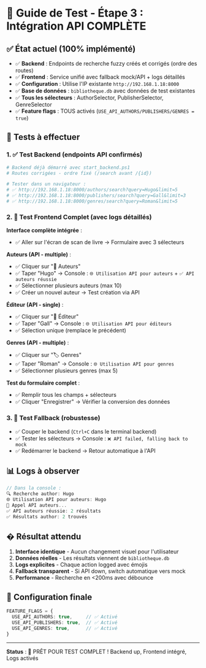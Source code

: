 # 🚀 Guide de Test - Étape 3 : Intégration API COMPLÈTE

## ✅ État actuel (100% implémenté)
- ✅ **Backend** : Endpoints de recherche fuzzy créés et corrigés (ordre des routes)
- ✅ **Frontend** : Service unifié avec fallback mock/API + logs détaillés
- ✅ **Configuration** : Utilise l'IP existante `http://192.168.1.18:8000`
- ✅ **Base de données** : `bibliotheque.db` avec données de test existantes
- ✅ **Tous les sélecteurs** : AuthorSelector, PublisherSelector, GenreSelector
- ✅ **Feature flags** : TOUS activés (`USE_API_AUTHORS/PUBLISHERS/GENRES = true`)

## 🧪 Tests à effectuer

### 1. ✅ Test Backend (endpoints API confirmés)
```bash
# Backend déjà démarré avec start_backend.ps1
# Routes corrigées - ordre fixé (/search avant /{id})

# Tester dans un navigateur :
# ✅ http://192.168.1.18:8000/authors/search?query=Hugo&limit=5
# ✅ http://192.168.1.18:8000/publishers/search?query=Gall&limit=3  
# ✅ http://192.168.1.18:8000/genres/search?query=Roman&limit=5
```

### 2. 🧪 Test Frontend Complet (avec logs détaillés)
**Interface complète intégrée** :
- ✅ Aller sur l'écran de scan de livre → Formulaire avec 3 sélecteurs

**Auteurs (API - multiple)** :
- ✅ Cliquer sur "👤 Auteurs"
- ✅ Taper "Hugo" → Console : `🌐 Utilisation API pour auteurs` + `✅ API auteurs réussie`
- ✅ Sélectionner plusieurs auteurs (max 10)
- ✅ Créer un nouvel auteur → Test création via API

**Éditeur (API - single)** :
- ✅ Cliquer sur "🏢 Éditeur"  
- ✅ Taper "Gall" → Console : `🌐 Utilisation API pour éditeurs`
- ✅ Sélection unique (remplace le précédent)

**Genres (API - multiple)** :
- ✅ Cliquer sur "🏷️ Genres"
- ✅ Taper "Roman" → Console : `🌐 Utilisation API pour genres`
- ✅ Sélectionner plusieurs genres (max 5)

**Test du formulaire complet** :
- ✅ Remplir tous les champs + sélecteurs
- ✅ Cliquer "Enregistrer" → Vérifier la conversion des données

### 3. 🧪 Test Fallback (robustesse)
- ✅ Couper le backend (`Ctrl+C` dans le terminal backend)
- ✅ Tester les sélecteurs → Console : `❌ API failed, falling back to mock`
- ✅ Redémarrer le backend → Retour automatique à l'API

## 📊 Logs à observer
```typescript
// Dans la console :
🔍 Recherche author: Hugo
🌐 Utilisation API pour auteurs: Hugo  
📡 Appel API auteurs...
✅ API auteurs réussie: 2 résultats
✅ Résultats author: 2 trouvés
```

## � Résultat attendu
1. **Interface identique** - Aucun changement visuel pour l'utilisateur
2. **Données réelles** - Les résultats viennent de `bibliotheque.db`
3. **Logs explicites** - Chaque action logged avec émojis
4. **Fallback transparent** - Si API down, switch automatique vers mock
5. **Performance** - Recherche en <200ms avec débounce

## 🔧 Configuration finale
```typescript
FEATURE_FLAGS = {
  USE_API_AUTHORS: true,     // ✅ Activé  
  USE_API_PUBLISHERS: true,  // ✅ Activé
  USE_API_GENRES: true,      // ✅ Activé
}
```

---
**Status** : 🚀 PRÊT POUR TEST COMPLET ! Backend up, Frontend intégré, Logs activés
